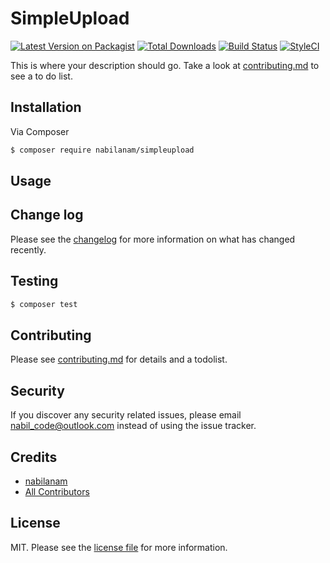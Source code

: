 # SimpleUpload

[![Latest Version on Packagist][ico-version]][link-packagist]
[![Total Downloads][ico-downloads]][link-downloads]
[![Build Status][ico-travis]][link-travis]
[![StyleCI][ico-styleci]][link-styleci]

This is where your description should go. Take a look at [contributing.md](contributing.md) to see a to do list.

## Installation

Via Composer

``` bash
$ composer require nabilanam/simpleupload
```

## Usage

## Change log

Please see the [changelog](changelog.md) for more information on what has changed recently.

## Testing

``` bash
$ composer test
```

## Contributing

Please see [contributing.md](contributing.md) for details and a todolist.

## Security

If you discover any security related issues, please email nabil_code@outlook.com instead of using the issue tracker.

## Credits

- [nabilanam][link-author]
- [All Contributors][link-contributors]

## License

MIT. Please see the [license file](license.md) for more information.

[ico-version]: https://img.shields.io/packagist/v/nabilanam/simpleupload.svg?style=flat-square
[ico-downloads]: https://img.shields.io/packagist/dt/nabilanam/simpleupload.svg?style=flat-square
[ico-travis]: https://img.shields.io/travis/nabilanam/simpleupload/master.svg?style=flat-square
[ico-styleci]: https://styleci.io/repos/12345678/shield

[link-packagist]: https://packagist.org/packages/nabilanam/simpleupload
[link-downloads]: https://packagist.org/packages/nabilanam/simpleupload
[link-travis]: https://travis-ci.org/nabilanam/simpleupload
[link-styleci]: https://styleci.io/repos/12345678
[link-author]: https://github.com/nabilanam
[link-contributors]: ../../contributors
